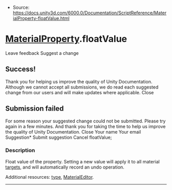 * Source: https://docs.unity3d.com/6000.0/Documentation/ScriptReference/MaterialProperty-floatValue.html

#  [MaterialProperty](https://docs.unity3d.com/6000.0/Documentation/ScriptReference/MaterialProperty.html).floatValue
Leave feedback
Suggest a change
## Success!
Thank you for helping us improve the quality of Unity Documentation. Although we cannot accept all submissions, we do read each suggested change from our users and will make updates where applicable.
Close
## Submission failed
For some reason your suggested change could not be submitted. Please <a>try again</a> in a few minutes. And thank you for taking the time to help us improve the quality of Unity Documentation.
Close
Your name Your email Suggestion* Submit suggestion
Cancel
floatValue; 
### Description
Float value of the property.
Setting a new value will apply it to all material [targets](https://docs.unity3d.com/6000.0/Documentation/ScriptReference/MaterialProperty-targets.html), and will automatically record an undo operation.  
  
Additional resources: [type](https://docs.unity3d.com/6000.0/Documentation/ScriptReference/MaterialProperty-type.html), [MaterialEditor](https://docs.unity3d.com/6000.0/Documentation/ScriptReference/MaterialEditor.html).
* * *
